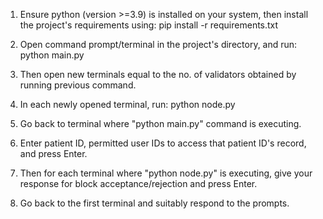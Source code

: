 1. Ensure python (version >=3.9) is installed on your system, then install the project's requirements using:
pip install -r requirements.txt

2. Open command prompt/terminal in the project's directory, and run:
python main.py

3. Then open new terminals equal to the no. of validators obtained by running previous command.

4. In each  newly opened terminal, run:
python node.py

5. Go back to terminal where "python main.py" command is executing.

6. Enter patient ID, permitted user IDs to access that patient ID's record, and press Enter.

7. Then for each terminal where "python node.py" is executing, give your response for block acceptance/rejection and press Enter.

8. Go back to the first terminal and suitably respond to the prompts.